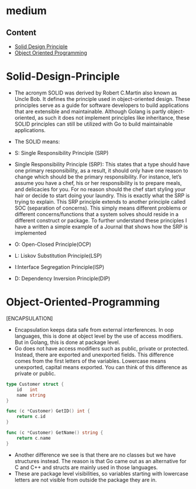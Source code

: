 # medium

## Content
- [Solid Design Principle](#Solid-Design-Principle)
- [Object Oriented Programming](#Object-Oriented-Programming)
# Solid-Design-Principle
- The acronym SOLID was derived by Robert C.Martin also known as Uncle Bob. It defines the principle used in object-oriented design. These principles serve as a guide for software developers to build applications that are extensible and maintainable. Although Golang is partly object-oriented, as such it does not implement principles like inheritance, these SOLID principles can still be utilized with Go to build maintainable applications.

- The SOLID means:

- S: Single Responsibility Principle (SRP)
- Single Responsibility Principle (SRP): This states that a type should have one primary responsibility, as a result, it should only have one reason to change which should be the primary responsibility. For instance, let’s assume you have a chef, his or her responsibility is to prepare meals, and delicacies for you. For no reason should the chef start styling your hair or decide to start doing your laundry. This is exactly what the SRP is trying to explain. This SRP principle extends to another principle called SOC (separation of concerns). This simply means different problems or different concerns/functions that a system solves should reside in a different construct or package. To further understand these principles I have a written a simple example of a Journal that shows how the SRP is implemented

- O: Open-Closed Principle(OCP)

- L: Liskov Substitution Principle(LSP)

- I:Interface Segregation Principle(ISP)

- D: Dependency Inversion Principle(DIP)

# Object-Oriented-Programming
[ENCAPSULATION]
- Encapsulation keeps data safe from external interferences. In oop languages, this is done at object level by the use of access modifiers. But in Golang, this is done at package level.
- Go does not have access modifiers such as public, private or protected. Instead, there are exported and unexported fields. This difference comes from the first letters of the variables. Lowercase means unexported, capital means exported. You can think of this difference as private or public.
```go
type Customer struct {
	id   int
	name string
}

func (c *Customer) GetID() int {
	return c.id
}

func (c *Customer) GetName() string {
	return c.name
}
```
- Another difference we see is that there are no classes but we have structures instead. The reason is that Go came out as an alternative for C and C++ and structs are mainly used in those languages.
- These are package level visibilities, so variables starting with lowercase letters are not visible from outside the package they are in.
